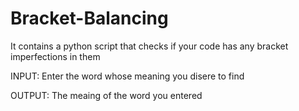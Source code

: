 # Bracket-Balancing
It contains a python script that checks if your code has any bracket imperfections in them

INPUT:
Enter the word whose meaning you disere to find

OUTPUT:
The meaing of the word you entered
